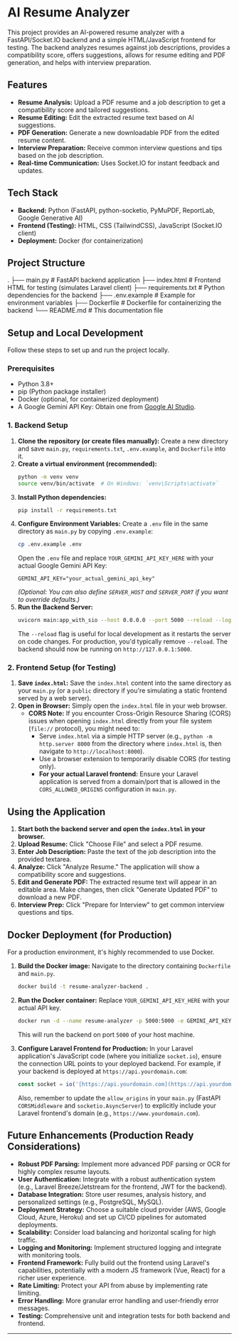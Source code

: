 # AI Resume Analyzer

This project provides an AI-powered resume analyzer with a FastAPI/Socket.IO backend and a simple HTML/JavaScript frontend for testing. The backend analyzes resumes against job descriptions, provides a compatibility score, offers suggestions, allows for resume editing and PDF generation, and helps with interview preparation.

## Features

* **Resume Analysis:** Upload a PDF resume and a job description to get a compatibility score and tailored suggestions.
* **Resume Editing:** Edit the extracted resume text based on AI suggestions.
* **PDF Generation:** Generate a new downloadable PDF from the edited resume content.
* **Interview Preparation:** Receive common interview questions and tips based on the job description.
* **Real-time Communication:** Uses Socket.IO for instant feedback and updates.

## Tech Stack

* **Backend:** Python (FastAPI, python-socketio, PyMuPDF, ReportLab, Google Generative AI)
* **Frontend (Testing):** HTML, CSS (TailwindCSS), JavaScript (Socket.IO client)
* **Deployment:** Docker (for containerization)

## Project Structure


.
├── main.py                 # FastAPI backend application
├── index.html              # Frontend HTML for testing (simulates Laravel client)
├── requirements.txt        # Python dependencies for the backend
├── .env.example            # Example for environment variables
├── Dockerfile              # Dockerfile for containerizing the backend
└── README.md               # This documentation file


## Setup and Local Development

Follow these steps to set up and run the project locally.

### Prerequisites

* Python 3.8+
* pip (Python package installer)
* Docker (optional, for containerized deployment)
* A Google Gemini API Key: Obtain one from [Google AI Studio](https://aistudio.google.com/app/apikey).

### 1. Backend Setup

1.  **Clone the repository (or create files manually):**
    Create a new directory and save `main.py`, `requirements.txt`, `.env.example`, and `Dockerfile` into it.
2.  **Create a virtual environment (recommended):**
    ```bash
    python -m venv venv
    source venv/bin/activate  # On Windows: `venv\Scripts\activate`
    ```
3.  **Install Python dependencies:**
    ```bash
    pip install -r requirements.txt
    ```
4.  **Configure Environment Variables:**
    Create a `.env` file in the same directory as `main.py` by copying `.env.example`:
    ```bash
    cp .env.example .env
    ```
    Open the `.env` file and replace `YOUR_GEMINI_API_KEY_HERE` with your actual Google Gemini API Key:
    ```
    GEMINI_API_KEY="your_actual_gemini_api_key"
    ```
    *(Optional: You can also define `SERVER_HOST` and `SERVER_PORT` if you want to override defaults.)*
5.  **Run the Backend Server:**
    ```bash
    uvicorn main:app_with_sio --host 0.0.0.0 --port 5000 --reload --log-level info
    ```
    The `--reload` flag is useful for local development as it restarts the server on code changes. For production, you'd typically remove `--reload`.
    The backend should now be running on `http://127.0.0.1:5000`.

### 2. Frontend Setup (for Testing)

1.  **Save `index.html`:**
    Save the `index.html` content into the same directory as your `main.py` (or a `public` directory if you're simulating a static frontend served by a web server).
2.  **Open in Browser:**
    Simply open the `index.html` file in your web browser.
    * **CORS Note:** If you encounter Cross-Origin Resource Sharing (CORS) issues when opening `index.html` directly from your file system (`file://` protocol), you might need to:
        * Serve `index.html` via a simple HTTP server (e.g., `python -m http.server 8000` from the directory where `index.html` is, then navigate to `http://localhost:8000`).
        * Use a browser extension to temporarily disable CORS (for testing only).
        * **For your actual Laravel frontend:** Ensure your Laravel application is served from a domain/port that is allowed in the `CORS_ALLOWED_ORIGINS` configuration in `main.py`.

## Using the Application

1.  **Start both the backend server and open the `index.html` in your browser.**
2.  **Upload Resume:** Click "Choose File" and select a PDF resume.
3.  **Enter Job Description:** Paste the text of the job description into the provided textarea.
4.  **Analyze:** Click "Analyze Resume." The application will show a compatibility score and suggestions.
5.  **Edit and Generate PDF:** The extracted resume text will appear in an editable area. Make changes, then click "Generate Updated PDF" to download a new PDF.
6.  **Interview Prep:** Click "Prepare for Interview" to get common interview questions and tips.

## Docker Deployment (for Production)

For a production environment, it's highly recommended to use Docker.

1.  **Build the Docker image:**
    Navigate to the directory containing `Dockerfile` and `main.py`.
    ```bash
    docker build -t resume-analyzer-backend .
    ```
2.  **Run the Docker container:**
    Replace `YOUR_GEMINI_API_KEY_HERE` with your actual API key.
    ```bash
    docker run -d --name resume-analyzer -p 5000:5000 -e GEMINI_API_KEY="YOUR_GEMINI_API_KEY_HERE" resume-analyzer-backend
    ```
    This will run the backend on port `5000` of your host machine.

3.  **Configure Laravel Frontend for Production:**
    In your Laravel application's JavaScript code (where you initialize `socket.io`), ensure the connection URL points to your deployed backend.
    For example, if your backend is deployed at `https://api.yourdomain.com`:
    ```javascript
    const socket = io('[https://api.yourdomain.com](https://api.yourdomain.com)');
    ```
    Also, remember to update the `allow_origins` in your `main.py` (FastAPI `CORSMiddleware` and `socketio.AsyncServer`) to explicitly include your Laravel frontend's domain (e.g., `https://www.yourdomain.com`).

## Future Enhancements (Production Ready Considerations)

* **Robust PDF Parsing:** Implement more advanced PDF parsing or OCR for highly complex resume layouts.
* **User Authentication:** Integrate with a robust authentication system (e.g., Laravel Breeze/Jetstream for the frontend, JWT for the backend).
* **Database Integration:** Store user resumes, analysis history, and personalized settings (e.g., PostgreSQL, MySQL).
* **Deployment Strategy:** Choose a suitable cloud provider (AWS, Google Cloud, Azure, Heroku) and set up CI/CD pipelines for automated deployments.
* **Scalability:** Consider load balancing and horizontal scaling for high traffic.
* **Logging and Monitoring:** Implement structured logging and integrate with monitoring tools.
* **Frontend Framework:** Fully build out the frontend using Laravel's capabilities, potentially with a modern JS framework (Vue, React) for a richer user experience.
* **Rate Limiting:** Protect your API from abuse by implementing rate limiting.
* **Error Handling:** More granular error handling and user-friendly error messages.
* **Testing:** Comprehensive unit and integration tests for both backend and frontend.

---
